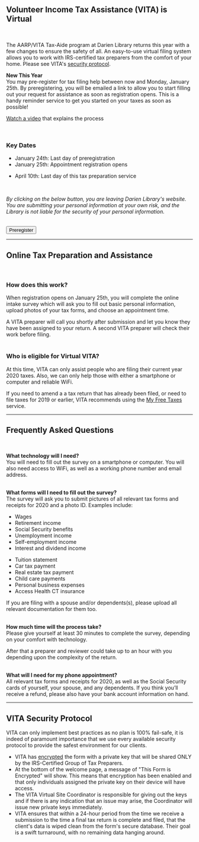 <div class="row">
<div class="col-md-10 col-md-offset-1">

## Volunteer Income Tax Assistance (VITA) is Virtual
<br />
<div class="row">
<div class="col-md-6">

The AARP/VITA Tax-Aide program at Darien Library returns this year with a few changes to ensure the safety of all. An easy-to-use virtual filing system allows you to work with IRS-certified tax preparers from the comfort of your home. Please see VITA's <a href="#Security">security protocol</a>.

**New This Year**<br />
You may pre-register for tax filing help between now and Monday, January 25th. By preregistering, you will be emailed a link to allow you to start filling out your request for assistance as soon as registration opens. This is a handy reminder service to get you started on your taxes as soon as possible!

[Watch a video](http://dar.to/35nkjju "watch a video") that explains the process

<!-- A limited <a href="#appt">scanning and data entry service</a> -->
<br />

</div>
<div class="col-md-6">

### Key Dates
* January 24th: Last day of preregistration
* January 25th: Appointment registration opens
<!-- * January 29th: Scanning and data entry service begins -->
* April 10th: Last day of this tax preparation service
<br />

_By clicking on the below button, you are leaving Darien Library's website. You are submitting your personal information at your own risk, and the Library is not liable for the security of your personal information._
<br />
<br />

<a href="https://dar.to/2L6YAp3"><button class="btn-u btn-u-lg btn-u-dark-blue btn-block" type="button">Preregister</button></a>

</div>
</div>
<hr />

## Online Tax Preparation and Assistance
<br />

<div class="row">
<div class="col-md-6">

### How does this work?
When registration opens on January 25th, you will complete the online intake survey which will ask you to fill out basic personal information, upload photos of your tax forms, and choose an appointment time.

A VITA preparer will call you shortly after submission and let you know they have been assigned to your return. A second VITA preparer will check their work before filing. 
<br />
<br />

</div>
<div class="col-md-6">

### Who is eligible for Virtual VITA?
At this time, VITA can only assist people who are filing their current year 2020 taxes. Also, we can only help those with either a smartphone or computer and reliable WiFi. 

If you need to amend a a tax return that has already been filed, or need to file taxes for 2019 or earlier, VITA recommends using the [My Free Taxes](https://dar.to/393hgMt "My Free Taxes") service. 

</div>
</div>
<hr />

<!-- 
<a id="appt"></a>
## Scanning and Data Entry Service
<br />
<div class="row">
<div class="col-md-6">

### In-Person Appointments
We strongly encourage you to have your returns prepared using the all-virtual filing method.  

However, for those with minimal computer skills or who can’t elicit the help of family or friends, Darien Library will be offering limited in-person appointments by which your basic information and tax documents will be entered into the “Get Your Refund” system by the same group of IRS-certified volunteers we have partnered with for years. 

Due to COVID restrictions, this service is very limited and appointments are required. Your return will be prepared remotely by Virtual VITA volunteers and arrangements will be made to deliver the finished return to you at a later date.        
<br />
<br />

</div>
<div class="col-md-6">

### Appointments
You may start making your scanning appointments now. The first appointments will be on January 29th.

* Fridays from 9 a.m. to 1 p.m.
* Saturdays from 1 to 5 p.m. 
<br />

### Schedule Your Appointment
Call the Reference Desk at [203-669-5236](tel:2036695236 "Call the Reference Desk"). 

These appointments are for those who need help filling out an online form. You will need to bring all your <a href="#docs">tax-related documents</a> with you. 

[View directions](http://dar.to/2vLm4Ty "View directions") to Darien Library at 1441 Post Road.
</div>
</div>
<hr /> -->

## Frequently Asked Questions
<br />

**What technology will I need?**<br />
You will need to fill out the survey on a smartphone or computer. You will also need access to WiFi, as well as a working phone number and email address. 
<br />
<br />

<a name="docs"></a>
**What forms will I need to fill out the survey?**<br />
The survey will ask you to submit pictures of all relevant tax forms and receipts for 2020 and a photo ID. Examples include: 

<div class="row">
<div class="col-md-6">

* Wages
* Retirement income
* Social Security benefits
* Unemployment income
* Self-employment income
* Interest and dividend income

</div>
<div class="col-md-6">

* Tuition statement
* Car tax payment
* Real estate tax payment
* Child care payments
* Personal business expenses
* Access Health CT insurance

</div>
</div>

If you are filing with a spouse and/or dependents(s), please upload all relevant documentation for them too. 
<br />
<br />

**How much time will the process take?**<br />
Please give yourself at least 30 minutes to complete the survey, depending on your comfort with technology.

After that a preparer and reviewer could take up to an hour with you depending upon the complexity of the return.
<br />
<br />

**What will I need for my phone appointment?**<br />
All relevant tax forms and receipts for 2020, as well as the Social Security cards of yourself, your spouse, and any dependents. If you think you’ll receive a refund, please also have your bank account information on hand.
<br />
<hr />

<a name="Security"></a>

## VITA Security Protocol
VITA can only implement best practices as no plan is 100% fail-safe, it is indeed of paramount importance that we use every available security protocol to provide the safest environment for our clients.

* VITA has [encrypted](https://dar.to/2xTGPCB "Encrypted") the form with a private key that will be shared ONLY by the IRS-Certified Group of Tax Preparers. 
* At the bottom of the welcome page, a message of "This Form is Encrypted" will show. This means that encryption has been enabled and that only individuals assigned the private key on their device will have access.
* The VITA Virtual Site Coordinator is responsible for giving out the keys and if there is any indication that an issue may arise, the Coordinator will issue new private keys immediately.
* VITA ensures that within a 24-hour period from the time we receive a submission to the time a final tax return is complete and filed, that the client's data is wiped clean from the form's secure database. Their goal is a swift turnaround, with no remaining data hanging around.
</div>
</div>